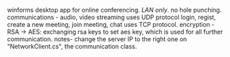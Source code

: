 winforms desktop app for online conferencing. *LAN only*. no hole punching.
  communications - 
    audio, video streaming uses UDP protocol
    login, regist, create a new meeting, join meeting, chat uses TCP protocol.
  encryption - 
    RSA -> AES:
      exchanging rsa keys to set aes key, which is used for all further communication.
  notes- 
    change the server IP to the right one on "NetworkClient.cs", the communication class.
